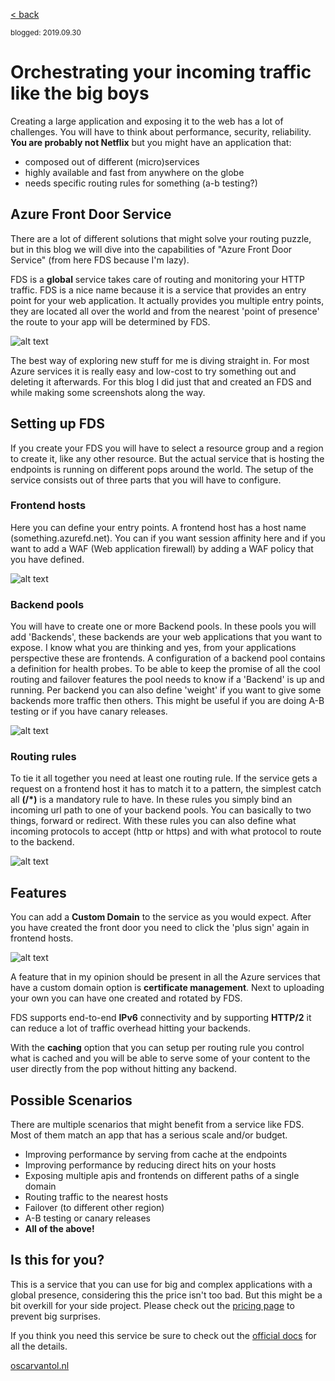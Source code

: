 [< back](index)

<sub>blogged: 2019.09.30</sub>

# Orchestrating your incoming traffic like the big boys

Creating a large application and exposing it to the web has a lot of challenges. You will have to think about performance, security, reliability. **You are probably not Netflix** but you might have an application that:
- composed out of different (micro)services
- highly available and fast from anywhere on the globe
- needs specific routing rules for something (a-b testing?)


## Azure Front Door Service

There are a lot of different solutions that might solve your routing puzzle, but in this blog we will dive into the capabilities of "Azure Front Door Service" (from here FDS because I'm lazy). 

FDS is a **global** service takes care of routing and monitoring your HTTP traffic. FDS is a nice name because it is a service that provides an entry point for your web application. It actually provides you multiple entry points, they are located all over the world and from the nearest 'point of presence' the route to your app will be determined by FDS. 

![alt text](https://oscarvantol.nl/assets/blog-afd/monsters.jpg "Monsters Inc")

The best way of exploring new stuff for me is diving straight in. For most Azure services it is really easy and low-cost to try something out and deleting it afterwards. For this blog I did just that and created an FDS and while making some screenshots along the way.

## Setting up FDS

If you create your FDS you will have to select a resource group and a region to create it, like any other resource. But the actual service that is hosting the endpoints is running on different pops around the world. The setup of the service consists out of three parts that you will have to configure.

### Frontend hosts

Here you can define your entry points. A frontend host has a host name (something.azurefd.net). You can if you want session affinity here and if you want to add a WAF (Web application firewall) by adding a WAF policy that you have defined.

![alt text](https://oscarvantol.nl/assets/blog-afd/frontend.jpg "Step 1 - Frontend hosts")


### Backend pools

You will have to create one or more Backend pools. In these pools you will add 'Backends', these backends are your web applications that you want to expose. I know what you are thinking and yes, from your applications perspective these are frontends. A configuration of a backend pool contains a definition for health probes. To be able to keep the promise of all the cool routing and failover features the pool needs to know if a 'Backend' is up and running. Per backend you can also define 'weight' if you want to give some backends more traffic then others. This might be useful if you are doing A-B testing or if you have canary releases.

![alt text](https://oscarvantol.nl/assets/blog-afd/backendpool.jpg "Step 2 - Backend pools")

### Routing rules

To tie it all together you need at least one routing rule. If the service gets a request on a frontend host it has to match it to a pattern, the simplest catch all **(/*)** is a mandatory rule to have. In these rules you simply bind an incoming url path to one of your backend pools. You can basically to two things, forward or redirect. With these rules you can also define what incoming protocols to accept (http or https) and with what protocol to route to the backend.

![alt text](https://oscarvantol.nl/assets/blog-afd/routingrule.jpg "Step 3 - Routing rules")

## Features

You can add a **Custom Domain** to the service as you would expect. After you have created the front door you need to click the 'plus sign' again in frontend hosts.

![alt text](https://oscarvantol.nl/assets/blog-afd/customdomain.jpg "Adding a custom domain")

A feature that in my opinion should be present in all the Azure services that have a custom domain option is **certificate management**. Next to uploading your own you can have one created and rotated by FDS.

FDS supports end-to-end **IPv6** connectivity and by supporting **HTTP/2** it can reduce a lot of traffic overhead hitting your backends.

With the **caching** option that you can setup per routing rule you control what is cached and you will be able to serve some of your content to the user directly from the pop without hitting any backend.


## Possible Scenarios

There are multiple scenarios that might benefit from a service like FDS. Most of them match an app that has a serious scale and/or budget.

- Improving performance by serving from cache at the endpoints
- Improving performance by reducing direct hits on your hosts
- Exposing multiple apis and frontends on different paths of a single domain
- Routing traffic to the nearest hosts
- Failover (to different other region)
- A-B testing or canary releases
- **All of the above!**

## Is this for you?
This is a service that you can use for big and complex applications with a global presence, considering this the price isn't too bad. But this might be a bit overkill for your side project. Please check out the [pricing page](https://azure.microsoft.com/en-us/pricing/details/frontdoor/) to prevent big surprises.

If you think you need this service be sure to check out the [official docs](https://docs.microsoft.com/en-us/azure/frontdoor/) for all the details.


[oscarvantol.nl](https://oscarvantol.nl) 


